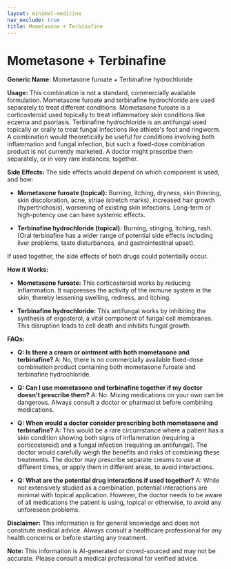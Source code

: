 ```yaml
---
layout: minimal-medicine
nav_exclude: true
title: Mometasone + Terbinafine
---
```


# Mometasone + Terbinafine

**Generic Name:** Mometasone furoate + Terbinafine hydrochloride

**Usage:** This combination is not a standard, commercially available formulation.  Mometasone furoate and terbinafine hydrochloride are used separately to treat different conditions.  Mometasone furoate is a corticosteroid used topically to treat inflammatory skin conditions like eczema and psoriasis. Terbinafine hydrochloride is an antifungal used topically or orally to treat fungal infections like athlete's foot and ringworm.  A combination would theoretically be useful for conditions involving both inflammation and fungal infection, but such a fixed-dose combination product is not currently marketed.  A doctor might prescribe them separately, or in very rare instances, together.

**Side Effects:**  The side effects would depend on which component is used, and how:

* **Mometasone furoate (topical):** Burning, itching, dryness, skin thinning, skin discoloration, acne, striae (stretch marks),  increased hair growth (hypertrichosis),  worsening of existing skin infections.  Long-term or high-potency use can have systemic effects.

* **Terbinafine hydrochloride (topical):** Burning, stinging, itching, rash.  (Oral terbinafine has a wider range of potential side effects including liver problems, taste disturbances, and gastrointestinal upset).

If used together, the side effects of both drugs could potentially occur.


**How it Works:**

* **Mometasone furoate:** This corticosteroid works by reducing inflammation. It suppresses the activity of the immune system in the skin, thereby lessening swelling, redness, and itching.

* **Terbinafine hydrochloride:** This antifungal works by inhibiting the synthesis of ergosterol, a vital component of fungal cell membranes. This disruption leads to cell death and inhibits fungal growth.


**FAQs:**

* **Q: Is there a cream or ointment with both mometasone and terbinafine?** A: No, there is no commercially available fixed-dose combination product containing both mometasone furoate and terbinafine hydrochloride.

* **Q: Can I use mometasone and terbinafine together if my doctor doesn't prescribe them?** A: No.  Mixing medications on your own can be dangerous.  Always consult a doctor or pharmacist before combining medications.

* **Q: When would a doctor consider prescribing both mometasone and terbinafine?** A:  This would be a rare circumstance where a patient has a skin condition showing both signs of inflammation (requiring a corticosteroid) and a fungal infection (requiring an antifungal).  The doctor would carefully weigh the benefits and risks of combining these treatments. The doctor may prescribe separate creams to use at different times, or apply them in different areas, to avoid interactions.

* **Q: What are the potential drug interactions if used together?** A: While not extensively studied as a combination, potential interactions are minimal with topical application. However, the doctor needs to be aware of all medications the patient is using, topical or otherwise, to avoid any unforeseen problems.


**Disclaimer:** This information is for general knowledge and does not constitute medical advice.  Always consult a healthcare professional for any health concerns or before starting any treatment.


**Note:** This information is AI-generated or crowd-sourced and may not be accurate. Please consult a medical professional for verified advice.